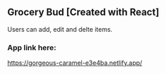 ## Grocery Bud [Created with React]

Users can add, edit and delte items.

### App link here:

https://gorgeous-caramel-e3e4ba.netlify.app/
